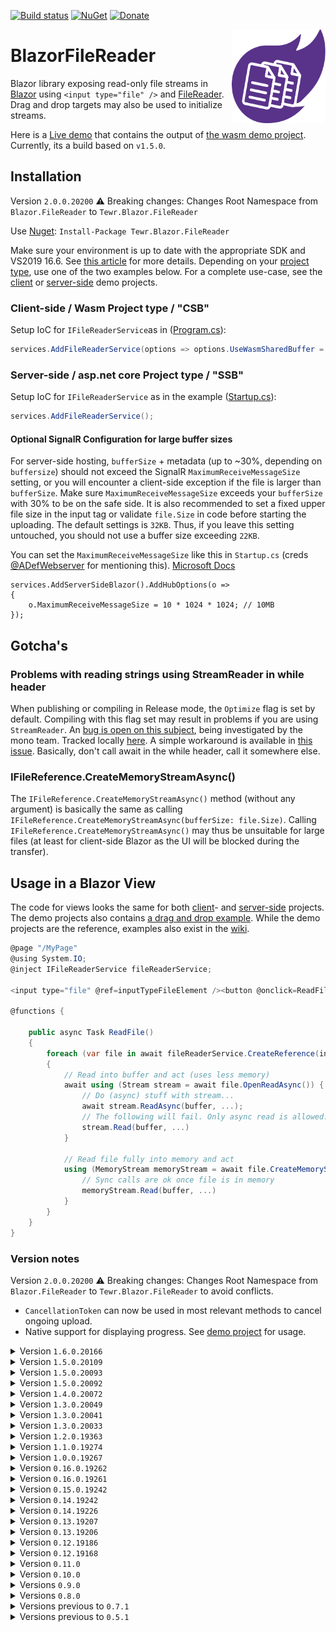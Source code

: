 [![Build status](https://ci.appveyor.com/api/projects/status/rr7pchwk7wbc3mn1/branch/master?svg=true)](https://ci.appveyor.com/project/Tewr/blazorfilereader/branch/master)
[![NuGet](https://img.shields.io/nuget/dt/Tewr.Blazor.FileReader.svg?label=Tewr.Blazor.FileReader)](https://www.nuget.org/packages/Tewr.Blazor.FileReader)
[![Donate](https://img.shields.io/badge/Donate-PayPal-green.svg)](https://www.paypal.com/cgi-bin/webscr?cmd=_donations&business=AC77J8GFQ6LYA&item_name=Blazor+File+Reader+Project&currency_code=EUR&source=url)

<p align="center">
  <img width="150" height="150" src="icon.svg" align="right">
</p>

# BlazorFileReader
Blazor library exposing read-only file streams in [Blazor](https://github.com/dotnet/aspnetcore/tree/master/src/Components#blazor) 
 using ```<input type="file" />```
and [FileReader](https://developer.mozilla.org/en-US/docs/Web/API/FileReader). Drag and drop targets may also be used to initialize streams.

Here is a [Live demo](https://tewr.github.io/BlazorFileReader/) that contains the output of [the wasm demo project](src/Demo/Blazor.FileReader.Wasm.Demo). Currently, its a build based on ```v1.5.0```.

## Installation
Version <code>2.0.0.20200</code> ⚠️ Breaking changes: Changes Root Namespace from `Blazor.FileReader` to `Tewr.Blazor.FileReader`

Use [Nuget](https://www.nuget.org/packages/Tewr.Blazor.FileReader): ```Install-Package Tewr.Blazor.FileReader```

Make sure your environment is up to date with the appropriate SDK and VS2019 16.6. See [this article](https://devblogs.microsoft.com/aspnet/blazor-webassembly-3-2-0-preview-3-release-now-available/) for more details.
Depending on your [project type](https://docs.microsoft.com/en-us/aspnet/core/razor-components/faq?view=aspnetcore-3.0), use one of the two examples below. 
For a complete use-case, see the [client](src/Demo/Blazor.FileReader.Wasm.Demo) or [server-side](/src/Demo/Blazor.FileReader.ServerSide.Demo) demo projects.

### Client-side / Wasm Project type / "CSB"

Setup IoC for ```IFileReaderService```as in ([Program.cs](/src/Demo/Blazor.FileReader.Wasm.Demo/Program.cs#L13)):

```cs
services.AddFileReaderService(options => options.UseWasmSharedBuffer = true);

```

### Server-side / asp.net core Project type / "SSB"

Setup IoC for  ```IFileReaderService``` as in the example ([Startup.cs](src/Demo/Blazor.FileReader.ServerSide.Demo/Startup.cs#L16)):

```cs
services.AddFileReaderService();

```

#### Optional SignalR Configuration for large buffer sizes
For server-side hosting, `bufferSize` + metadata (up to ~30%, depending on `buffersize`) should not exceed the SignalR `MaximumReceiveMessageSize` setting, or you will encounter a client-side exception if the file is larger than `bufferSize`.
Make sure `MaximumReceiveMessageSize` exceeds your `bufferSize` with 30% to be on the safe side. It is also recommended to set a fixed upper file size in the input tag or validate `file.Size` in code before starting the uploading. The default settings is `32KB`. Thus, if you leave this setting untouched, you should not use a buffer size exceeding `22KB`.

You can set the `MaximumReceiveMessageSize` like this in `Startup.cs` (creds [@ADefWebserver](https://github.com/ADefWebserver) for mentioning this). [Microsoft Docs](https://docs.microsoft.com/en-us/aspnet/core/signalr/configuration?view=aspnetcore-3.0&tabs=dotnet#configure-server-options)
```
services.AddServerSideBlazor().AddHubOptions(o =>
{
    o.MaximumReceiveMessageSize = 10 * 1024 * 1024; // 10MB
});
```
## Gotcha's

### Problems with reading strings using StreamReader in while header
When publishing or compiling in Release mode, the <code>Optimize</code> flag is set by default. 
Compiling with this flag set may result in problems if you are using <code>StreamReader</code>.
An [bug is open on this subject](https://github.com/mono/mono/issues/19936), being investigated by the mono team. Tracked locally [here](https://github.com/Tewr/BlazorFileReader/issues/132).
A simple workaround is available in [this issue](https://github.com/Tewr/BlazorFileReader/issues/97). Basically, don't call await in the while header, call it somewhere else.

### IFileReference.CreateMemoryStreamAsync()
The `IFileReference.CreateMemoryStreamAsync()` method (without any argument) is basically the same as calling `IFileReference.CreateMemoryStreamAsync(bufferSize: file.Size)`.
Calling `IFileReference.CreateMemoryStreamAsync()` may thus be unsuitable for large files (at least for client-side Blazor as the UI will be blocked during the transfer).

## Usage in a Blazor View

The code for views looks the same for both [client](src/Demo/Blazor.FileReader.Wasm.Demo)- and [server-side](/src/Demo/Blazor.FileReader.ServerSide.Demo) projects. The demo projects also contains [a drag and drop example](src/Demo/Blazor.FileReader.Demo.Common/DragnDropCommon.razor). While the demo projects are the reference, examples also exist in the [wiki](https://github.com/Tewr/BlazorFileReader/wiki).

```cs
@page "/MyPage"
@using System.IO;
@inject IFileReaderService fileReaderService;

<input type="file" @ref=inputTypeFileElement /><button @onclick=ReadFile>Read file</button>

@functions {

    public async Task ReadFile()
    {
        foreach (var file in await fileReaderService.CreateReference(inputTypeFileElement).EnumerateFilesAsync())
        {
            // Read into buffer and act (uses less memory)
            await using (Stream stream = await file.OpenReadAsync()) {
                // Do (async) stuff with stream...
                await stream.ReadAsync(buffer, ...);
                // The following will fail. Only async read is allowed.
                stream.Read(buffer, ...)
            }

            // Read file fully into memory and act
            using (MemoryStream memoryStream = await file.CreateMemoryStreamAsync(4096)) {
                // Sync calls are ok once file is in memory
                memoryStream.Read(buffer, ...)
            }
        }
    }
}
```

### Version notes
Version <code>2.0.0.20200</code> ⚠️ Breaking changes: Changes Root Namespace from `Blazor.FileReader` to `Tewr.Blazor.FileReader` to avoid conflicts.
- `CancellationToken` can now be used in most relevant methods to cancel ongoing upload.
- Native support for displaying progress. See <a href="/src/Demo/Blazor.FileReader.Demo.Common/IndexCommon.razor#L74">demo project</a> for usage.

<details><summary>Version <code>1.6.0.20166</code></summary> Fixes a <a href="https://github.com/Tewr/BlazorFileReader/issues/139">a memory allocation bug</a> (before this fix - since <code>v1.3.0.20033</code> - the browser would allocate the whole file in ram). 
Also, introduces a new collection property on <code>File</code> for non-standard properties (thanks to <a href="https://github.com/DouglasDwyer/">@DouglasDwyer</a> for idea and implementation)</details>

<details><summary>Version <code>1.5.0.20109</code></summary> Fixes a <a href="https://github.com/Tewr/BlazorFileReader/issues/124">a minor bug</a> in drag and drop (before this fix, could not drop on child elements) </details>

<details><summary>Version <code>1.5.0.20093</code></summary> reverts a dependency to latest stable version of <code>Microsoft.AspNetCore.Components (5.0.0-preview.1.20124.5 -> 3.1.3)</code></details>

<details><summary>Version <code>1.5.0.20092</code></summary> adds compatibility with Blazor 3.2 (CSB / Wasm) preview 3. Package now depends on latest version of <code>Microsoft.AspNetCore.Components (3.0.0 -> 5.0.0-preview.1.20124.5)</code></details>

<details><summary>Version <code>1.4.0.20072</code></summary> adds compatibility with Blazor 3.2 (CSB / Wasm) preview 2. Also Adds support for the <code>IAsyncDisposable</code> interface.</details>

<details><summary>Version <code>1.3.0.20049</code></summary> fixes <a href="https://github.com/Tewr/BlazorFileReader/issues/55">a bug</a> that would throw an exception when attempting to use reflection on the assembly (Server-side / SSB).</details>

<details><summary>Version <code>1.3.0.20041</code></summary> fixes a faulty assembly version in the package.</details>

<details><summary>Version <code>1.3.0.20033</code></summary> adds compatibility with Blazor 3.2 (CSB / Wasm). Attention, <code>ReadAsync</code> is no longer a fully async implementation and may run on the UI thread. If you are using a progress bar or similar progress reporting it might be necessary to yield back to the renderer. See the demo project for an example - it is using <code>await Task.Delay(1);</code> to render while reading.</details>

<details><summary>Version <code>1.2.0.19363</code></summary> fixes a bug in how the offset parameter is interpreted - now represents target buffer offset, not source buffer offset. The setup option <code>InitializeOnFirstCall</code> now defaults to <code>true</code>.</details>

<details><summary>Version <code>1.1.0.19274</code></summary> adds a parameter to <code>IFileReaderRef.RegisterDropEventsAsync</code> for specifying additive drag n drop: When called with parameter set to true, will not reset file list of drop target (see <a href="https://github.com/Tewr/BlazorFileReader/blob/821a8307743d23375642bf9db505d3377dcdf8f3/src/Demo/Blazor.FileReader.Demo.Common/DragnDropCommon.razor#L72">demo</a> for usage). Thanks <a href="https://github.com/DNF-Sas">@DNF-SaS</a> for the <a href="https://github.com/Tewr/BlazorFileReader/issues/91">feature suggestion</a>.</details>

<details><summary>Version <code>1.0.0.19267</code></summary> adds support for <code>v3.0.100</code></details>

<details><summary>Version <code>0.16.0.19262</code></summary> fixes <a href="https://github.com/Tewr/BlazorFileReader/issues/55">a packaging issue</a>.</details>

<details><summary>Version <code>0.16.0.19261</code></summary> adds support for <code>v3.0.100-rc1-014190</code></details>

<details><summary>Version <code>0.15.0.19242</code></summary> adds support for <code>v3.0.0-preview9-014004</code>. Also fixes <a href="https://github.com/Tewr/BlazorFileReader/issues/55">a minor packaging issue</a>. New API: <a href="https://github.com/Tewr/BlazorFileReader/blob/d9cdea5d954eeac6f3ba2a99ec5dbc9181bc23de/src/Blazor.FileReader/FileReaderRef.cs#L50">IBase64Stream</a>, for optimizing third-party cloud uploads (data exposed as raw base64 strings). Mostly interesting for server-side deployments.</details>

<details><summary>Version <code>0.14.19242</code></summary> fixes <a href="https://github.com/Tewr/BlazorFileReader/issues/71">a possible race condition for server-side initialization</a>.</details>

<details><summary>Version <code>0.14.19226</code></summary> adds support for sdk  <code>3.0.0-preview8-013656</code>. Adds shared Buffer back again for WASM, this can be activated by setting the <code>UseWasmSharedBuffer</code> option to true (recommended).</details>

<details><summary>Version <code>0.13.19207</code></summary>` Fixes a regression with the <code>ClearValue</code> method and adds some essential events to the drag and drop api.</details>

<details><summary>Version <code>0.13.19206</code></summary> adds support for sdk <code>3.0.0-preview7.19365.7</code>. New feature: Drag and drop (contribution by <a href="https://github.com/catlan">@catlan</a>)</details>

<details><summary>Version <code>0.12.19186</code></summary> fixes an issue with server-side setup which was only visible when having multiple users.</details>

<details><summary>Version <code>0.12.19168</code></summary> adds support for sdk <code>3.0.0-preview6.19307.2</code>, and several issues are resolved with this release, notably meticulous setup and issues with buffer size for server-side projects. Also, the Wasm helper package has been deprecated.</details>

<details><summary>Version <code>0.11.0</code></summary> adds support for sdk <code>3.0.0-preview5-19227-01</code>. It also introduces a tiny feature: The <code>IFileReaderRef.ClearValue()</code> method, used to clear the value of a referenced file input. Also, fixes a bug in Edge and a package issue.</details>

<details><summary>Version <code>0.10.0</code></summary> adds support for sdk <code>v3.0.0-preview-4-19216-03</code></details>

<details><summary>Versions <code>0.9.0</code></summary> introduces a small helper-package for the IoC setup of Wasm, injecting an implementation of <code>IInvokeUnmarshalled</code>.</details>

<details><summary>Versions <code>0.8.0</code></summary> requires copy-paste implementation of <code>IInvokeUnmarshalled</code>.</details>

<details><summary>Versions previous to <code>0.7.1</code></summary> did not support server-side Blazor and would throw <code>[System.PlatformNotSupportedException] Requires MonoWebAssemblyJSRuntime as the JSRuntime</code>.</details>

<details><summary>Versions previous to <code>0.5.1</code></summary> wrapped the input element in a Blazor Component, this has been removed for better configurability and general lack of value.</details>
